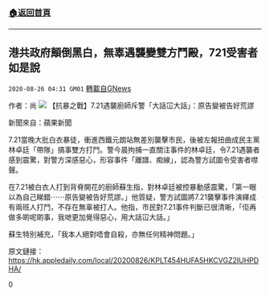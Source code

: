 ###  [:house:返回首頁](https://github.com/ourhimalayas/txt)
---

## 港共政府顛倒黑白，無辜遇襲變雙方鬥毆，721受害者如是說
`2020-08-26 04:31 GM01` [轉載自GNews](https://gnews.org/zh-hant/317484/)

作者：尚
![](https://s3.amazonaws.com/gnews-media-offload/wp-content/uploads/2020/08/26042052/9014F3D1-9143-4B55-A223-26A91C7ACC41.jpeg)
【抗暴之戰】7.21遇襲廚師斥警「大話冚大話」：原告變被告好荒謬

新聞來自：蘋果新聞

7.21當晚大批白衣暴徒，衝進西鐵元朗站無差別襲擊市民，後被左報扭曲成民主黨林卓廷「帶隊」搞事雙方打鬥。警今晨拘捕一直關注事件的林卓廷，令7.21遇襲者感到震驚，對警方深感惡心，形容事件「離譜、痴線」，認為警方試圖令受害者噤聲。

在7.21被白衣人打到背脊開花的廚師蘇生指，對林卓廷被控暴動感震驚，「第一眼以為自己睇錯⋯⋯原告變被告好荒謬。」他質疑，警方試圖將7.21襲擊事件演繹成有兩班人打鬥，不存在無辜被打人。他指，市民對7.21事件判斷已很清晰，「佢再做多啲呢啲事，我哋更加覺得惡心，用大話冚大話。」

蘇生特別補充，「我本人絕對唔會自殺，亦無任何精神問題。」

原文鏈接：https://hk.appledaily.com/local/20200826/KPLT454HUFA5HKCVGZ2IUHPDHA/

0
